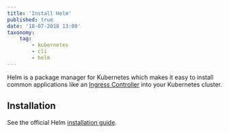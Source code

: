 ```yaml
---
title: 'Install Helm'
published: true
date: '18-07-2018 13:00'
taxonomy:
    tag:
        - kubernetes
        - cli
        - helm
---
```


Helm is a package manager for Kubernetes which makes it easy to install common applications like an [Ingress Controller](../15.create-an-ingress-controller/default.en.md) into your Kubernetes cluster.

## Installation

See the official Helm [installation guide](https://docs.helm.sh/using_helm/#installing-helm).
